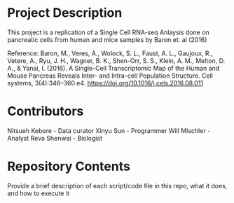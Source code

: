 # Project Description

This project is a replication of a Single Cell RNA-seq Anlaysis done on pancreatic cells from human and mice samples by Baron et. al (2016)

Reference:
Baron, M., Veres, A., Wolock, S. L., Faust, A. L., Gaujoux, R., Vetere, A., Ryu, J. H., Wagner, B. K., Shen-Orr, S. S., Klein, A. M., Melton, D. A., & Yanai, I. (2016). A Single-Cell Transcriptomic Map of the Human and Mouse Pancreas Reveals Inter- and Intra-cell Population Structure. Cell systems, 3(4):346–360.e4. https://doi.org/10.1016/j.cels.2016.08.011


# Contributors

Nitsueh Kebere - Data curator
Xinyu Sun - Programmer
Will Mischler - Analyst
Reva Shenwai - Biologist


# Repository Contents

Provide a brief description of each script/code file in this repo, what it does, and how to execute it
